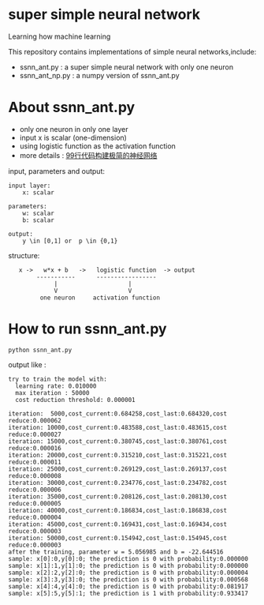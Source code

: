 # super simple neural network

Learning how machine learning

This repository contains implementations of simple neural networks,include:

* ssnn_ant.py    : a super simple neural network with only one neuron
* ssnn_ant_np.py : a numpy version of ssnn_ant.py

# About ssnn_ant.py

  * only one neuron in only one layer
  * input x is scalar (one-dimension)
  * using logistic function as the activation function
  * more details : [99行代码构建极简的神经网络](https://www.orczhou.com/index.php/2024/11/implement-a-super-simple-neural-network-in-99-line-codes/)

input, parameters and output:

```
input layer:
    x: scalar

parameters:
    w: scalar
    b: scalar

output:
    y \in [0,1] or  p \in {0,1}

```

structure:

```
   x ->   w*x + b   ->   logistic function  -> output
        -----------      -----------------
             |                    |
             V                    V
         one neuron     activation function
```

# How to run ssnn_ant.py

```
python ssnn_ant.py
```

output like :

```
try to train the model with:
  learning rate: 0.010000
  max iteration : 50000
  cost reduction threshold: 0.000001

iteration:  5000,cost_current:0.684258,cost_last:0.684320,cost reduce:0.000062
iteration: 10000,cost_current:0.483588,cost_last:0.483615,cost reduce:0.000027
iteration: 15000,cost_current:0.380745,cost_last:0.380761,cost reduce:0.000016
iteration: 20000,cost_current:0.315210,cost_last:0.315221,cost reduce:0.000011
iteration: 25000,cost_current:0.269129,cost_last:0.269137,cost reduce:0.000008
iteration: 30000,cost_current:0.234776,cost_last:0.234782,cost reduce:0.000006
iteration: 35000,cost_current:0.208126,cost_last:0.208130,cost reduce:0.000005
iteration: 40000,cost_current:0.186834,cost_last:0.186838,cost reduce:0.000004
iteration: 45000,cost_current:0.169431,cost_last:0.169434,cost reduce:0.000003
iteration: 50000,cost_current:0.154942,cost_last:0.154945,cost reduce:0.000003
after the training, parameter w = 5.056985 and b = -22.644516
sample: x[0]:0,y[0]:0; the prediction is 0 with probability:0.000000
sample: x[1]:1,y[1]:0; the prediction is 0 with probability:0.000000
sample: x[2]:2,y[2]:0; the prediction is 0 with probability:0.000004
sample: x[3]:3,y[3]:0; the prediction is 0 with probability:0.000568
sample: x[4]:4,y[4]:0; the prediction is 0 with probability:0.081917
sample: x[5]:5,y[5]:1; the prediction is 1 with probability:0.933417
```
